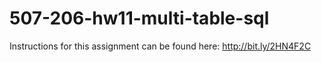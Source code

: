 # 507-206-hw11-multi-table-sql

Instructions for this assignment can be found here: http://bit.ly/2HN4F2C
